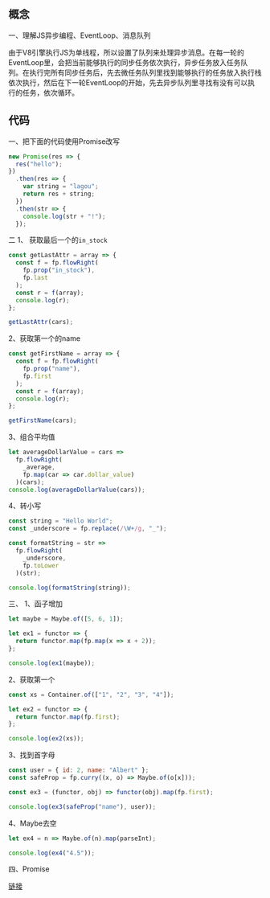 

## 概念

一、理解JS异步编程、EventLoop、消息队列

由于V8引擎执行JS为单线程，所以设置了队列来处理异步消息。在每一轮的EventLoop里，会把当前能够执行的同步任务依次执行，异步任务放入任务队列。在执行完所有同步任务后，先去微任务队列里找到能够执行的任务放入执行栈依次执行，然后在下一轮EventLoop的开始，先去异步队列里寻找有没有可以执行的任务，依次循环。

## 代码

一、把下面的代码使用Promise改写

```js
new Promise(res => {
  res("hello");
})
  .then(res => {
    var string = "lagou";
    return res + string;
  })
  .then(str => {
    console.log(str + "!");
  });

```

二
1、 获取最后一个的`in_stock`
```js
const getLastAttr = array => {
  const f = fp.flowRight(
    fp.prop("in_stock"),
    fp.last
  );
  const r = f(array);
  console.log(r);
};

getLastAttr(cars);
```


2、获取第一个的name
```js
const getFirstName = array => {
  const f = fp.flowRight(
    fp.prop("name"),
    fp.first
  );
  const r = f(array);
  console.log(r);
};

getFirstName(cars);
```

3、组合平均值

```js
let averageDollarValue = cars =>
  fp.flowRight(
    _average,
    fp.map(car => car.dollar_value)
  )(cars);
console.log(averageDollarValue(cars));
```

4、转小写

```js
const string = "Hello World";
const _underscore = fp.replace(/\W+/g, "_");

const formatString = str =>
  fp.flowRight(
    _underscore,
    fp.toLower
  )(str);

console.log(formatString(string));
```

三、
1、函子增加
```js
let maybe = Maybe.of([5, 6, 1]);

let ex1 = functor => {
  return functor.map(fp.map(x => x + 2));
};

console.log(ex1(maybe));
```

2、获取第一个
```js
const xs = Container.of(["1", "2", "3", "4"]);

let ex2 = functor => {
  return functor.map(fp.first);
};

console.log(ex2(xs));
```


3、找到首字母
```js
const user = { id: 2, name: "Albert" };
const safeProp = fp.curry((x, o) => Maybe.of(o[x]));

const ex3 = (functor, obj) => functor(obj).map(fp.first);

console.log(ex3(safeProp("name"), user));
```

4、Maybe去空
```js
let ex4 = n => Maybe.of(n).map(parseInt);

console.log(ex4("4.5"));
```

四、Promise

[链接](./promise.js)